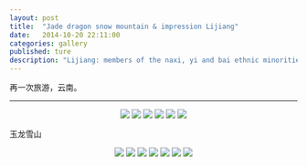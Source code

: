 ```yaml
---
layout: post
title:  "Jade dragon snow mountain & impression Lijiang"
date:   2014-10-20 22:11:00
categories: gallery
published: ture
description: "Lijiang: members of the naxi, yi and bai ethnic minorities perform a show entitled impression lijiang, with jade dragon snow mountain as a backdrop."
---
```


再一次旅游，云南。

------





<center>
    <div class="photoset-grid-lightbox" data-layout="213">
	<img src="{{site.imgurl}}/lijiang/DSCF0375_zpse8axsx2l.jpg">
	<img src="{{site.imgurl}}/lijiang/P41019-164941_zpsadulbc5e.jpg">
	<img src="{{site.imgurl}}/lijiang/P41020-183916_zps3htauvyy.jpg">
	<img src="{{site.imgurl}}/lijiang/DSCF0490_zpsn3tvp90b.jpg">
	<img src="{{site.imgurl}}/lijiang/DSCF0473_zpsf9p8ruqv.jpg">
	<img src="{{site.imgurl}}/lijiang/DSCF0443_zpsyyqv4fv4.jpg">
    </div>
</center>


玉龙雪山

<center>
	<div class="photoset-grid-lightbox" data-layout="12121">

<img src="{{site.imgurl}}/lijiang/DSCF0419_zps6lhqxysc.jpg">
<img src="{{site.imgurl}}/lijiang/DSCF0399_zps6sebnflc.jpg">
<img src="{{site.imgurl}}/lijiang/DSCF0416_zpsjfjtfef8.jpg">

<img src="{{site.imgurl}}/lijiang/DSCF0413_zpsn7lajgfa.jpg">

<img src="{{site.imgurl}}/lijiang/DSCF0427_zps8gugnxnc.jpg">
<img src="{{site.imgurl}}/lijiang/DSCF0429_zpsxqtwpbxu.jpg">

<img src="{{site.imgurl}}/lijiang/DSCF0432_zpszwvqqwwz.jpg">
	</div>
</center>



<script src="/assets/js/jquery.photoset-grid.js"></script>

<script src="/assets/js/jquery.colorbox.js"></script>

<script type="text/javascript">
$('.photoset-grid-lightbox').photosetGrid({
  highresLinks: true,
  rel: 'withhearts-gallery',
  gutter: '5px',

  onComplete: function(){
    $('.photoset-grid-lightbox').attr('style', '');
    $('.photoset-grid-lightbox a').colorbox({
      photo: true,
      scalePhotos: true,
      maxHeight:'90%',
      maxWidth:'90%'
    });
  }
});
</script>


